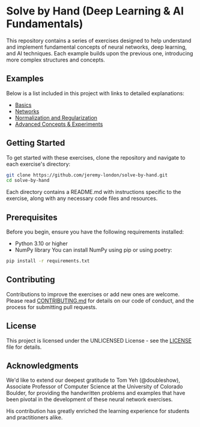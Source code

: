 # Solve by Hand (Deep Learning & AI Fundamentals)

This repository contains a series of exercises designed to help understand and implement fundamental concepts of neural networks, deep learning, and AI techniques. Each example builds upon the previous one, introducing more complex structures and concepts.

## Examples

Below is a list included in this project with links to detailed explanations:

- [Basics](./examples/basics/README.md)
- [Networks](./examples/networks/README.md)
- [Normalization and Regularization](./examples/normalization_and_regularization/README.md)
- [Advanced Concepts & Experiments](./examples/advanced_concepts/README.md)

## Getting Started

To get started with these exercises, clone the repository and navigate to each exercise's directory:

```bash
git clone https://github.com/jeremy-london/solve-by-hand.git
cd solve-by-hand
```

Each directory contains a README.md with instructions specific to the exercise, along with any necessary code files and resources.

## Prerequisites

Before you begin, ensure you have the following requirements installed:

- Python 3.10 or higher
- NumPy library
You can install NumPy using pip or using poetry:

```bash
pip install -r requirements.txt
```

## Contributing

Contributions to improve the exercises or add new ones are welcome. Please read [CONTRIBUTING.md](./CONTRIBUTING.md) for details on our code of conduct, and the process for submitting pull requests.

## License

This project is licensed under the UNLICENSED License - see the [LICENSE](./LICENSE) file for details.

## Acknowledgments

We'd like to extend our deepest gratitude to Tom Yeh (@doubleshow), Associate Professor of Computer Science at the University of Colorado Boulder, for providing the handwritten problems and examples that have been pivotal in the development of these neural network exercises.

His contribution has greatly enriched the learning experience for students and practitioners alike.
